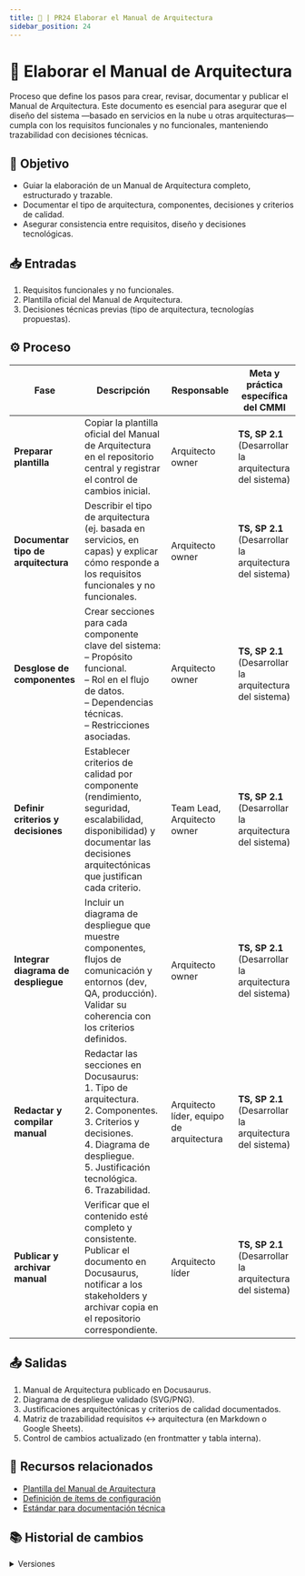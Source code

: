 ```yaml
---
title: 📒 | PR24 Elaborar el Manual de Arquitectura
sidebar_position: 24
---
```


# 📒 Elaborar el Manual de Arquitectura

Proceso que define los pasos para crear, revisar, documentar y publicar el Manual de Arquitectura. Este documento es esencial para asegurar que el diseño del sistema —basado en servicios en la nube u otras arquitecturas— cumpla con los requisitos funcionales y no funcionales, manteniendo trazabilidad con decisiones técnicas.

## 🎯 Objetivo

- Guiar la elaboración de un Manual de Arquitectura completo, estructurado y trazable.
- Documentar el tipo de arquitectura, componentes, decisiones y criterios de calidad.
- Asegurar consistencia entre requisitos, diseño y decisiones tecnológicas.

## 📥 Entradas

1. Requisitos funcionales y no funcionales.
2. Plantilla oficial del Manual de Arquitectura.
3. Decisiones técnicas previas (tipo de arquitectura, tecnologías propuestas).

## ⚙️ Proceso

| Fase                           | Descripción                                                                                                                                                                                                                                     | Responsable                         | Meta y práctica específica del CMMI                          |
| ----------------------------- | ----------------------------------------------------------------------------------------------------------------------------------------------------------------------------------------------------------------------------------------------- | ----------------------------------- | ------------------------------------------------------------ |
| **Preparar plantilla**     | Copiar la plantilla oficial del Manual de Arquitectura en el repositorio central y registrar el control de cambios inicial.                                                                                                                     | Arquitecto owner                    | **TS, SP 2.1** (Desarrollar la arquitectura del sistema)     |
| **Documentar tipo de arquitectura** | Describir el tipo de arquitectura (ej. basada en servicios, en capas) y explicar cómo responde a los requisitos funcionales y no funcionales.                                                                                              | Arquitecto owner                    | **TS, SP 2.1** (Desarrollar la arquitectura del sistema)                                                |
| **Desglose de componentes** | Crear secciones para cada componente clave del sistema:<br/>– Propósito funcional.<br/>– Rol en el flujo de datos.<br/>– Dependencias técnicas.<br/>– Restricciones asociadas.                                                              | Arquitecto owner                    | **TS, SP 2.1** (Desarrollar la arquitectura del sistema)                                                |
| **Definir criterios y decisiones** | Establecer criterios de calidad por componente (rendimiento, seguridad, escalabilidad, disponibilidad) y documentar las decisiones arquitectónicas que justifican cada criterio.                                                           | Team Lead, Arquitecto owner         | **TS, SP 2.1** (Desarrollar la arquitectura del sistema)                                                |
| **Integrar diagrama de despliegue** | Incluir un diagrama de despliegue que muestre componentes, flujos de comunicación y entornos (dev, QA, producción). Validar su coherencia con los criterios definidos.                                                                    | Arquitecto owner                    | **TS, SP 2.1** (Desarrollar la arquitectura del sistema)                                                |
| **Redactar y compilar manual** | Redactar las secciones en Docusaurus:<br/>1. Tipo de arquitectura.<br/>2. Componentes.<br/>3. Criterios y decisiones.<br/>4. Diagrama de despliegue.<br/>5. Justificación tecnológica.<br/>6. Trazabilidad.                                | Arquitecto líder, equipo de arquitectura | **TS, SP 2.1** (Desarrollar la arquitectura del sistema)                                            |
| **Publicar y archivar manual** | Verificar que el contenido esté completo y consistente. Publicar el documento en Docusaurus, notificar a los stakeholders y archivar copia en el repositorio correspondiente.                                                             | Arquitecto líder                    | **TS, SP 2.1** (Desarrollar la arquitectura del sistema)                                                |

## 📤 Salidas

1. Manual de Arquitectura publicado en Docusaurus.
2. Diagrama de despliegue validado (SVG/PNG).
3. Justificaciones arquitectónicas y criterios de calidad documentados.
4. Matriz de trazabilidad requisitos ↔ arquitectura (en Markdown o Google Sheets).
5. Control de cambios actualizado (en frontmatter y tabla interna).

## 📎 Recursos relacionados

- [Plantilla del Manual de Arquitectura](/docs/plantillas/plantilla-manual-arquitectura)
- [Definición de ítems de configuración](/docs/next/procesos/PR2-definicion-items)
- [Estándar para documentación técnica](/docs/next/standards/estandar-plantillas)

## 📚 Historial de cambios

<details>
  <summary>Versiones</summary>
  | **Versión** | **Descripción**                                             | **Fecha**    | **Colaborador**                                         |
  | ----------- | ----------------------------------------------------------- | ------------ | ------------------------------------------------------- |
  | **1.0.0**   | Creación inicial del proceso de Manual de Arquitectura     | 06/06/2025   | Armando Méndez Castro, Juan Antonio Landeros Velázquez |
</details>
